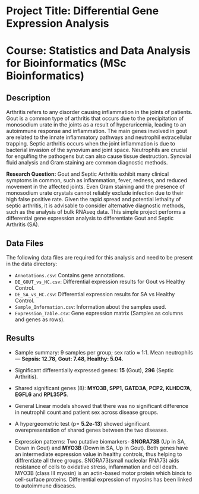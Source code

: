 # Project Title: Differential Gene Expression Analysis
# Course: Statistics and Data Analysis for Bioinformatics (MSc Bioinformatics)

## Description
Arthritis refers to any disorder causing inflammation in the joints of patients. Gout is a common type of arthritis that occurs due to the precipitation of monosodium urate in the joints as a result of hyperuricemia, leading to an autoimmune response and inflammation. The main genes involved in gout are related to the innate inflammatory pathways and neutrophil extracellular trapping. 
Septic arthritis occurs when the joint inflammation is due to bacterial invasion of the synovium and joint space. Neutrophils are  crucial for engulfing the pathogens but can also cause tissue destruction. Synovial fluid analysis and Gram staining are common diagnostic methods.

**Research Question:** Gout and Septic Arthritis exhibit many clinical symptoms in common, such as inflammation, fever, redness, and reduced movement in the affected joints. Even Gram staining and the presence of monosodium urate crystals cannot reliably exclude infection due to their high false positive rate. Given the rapid spread and potential lethality of septic arthritis, it is advisable to consider alternative diagnostic methods, such as the analysis of bulk RNAseq data. This simple project performs a differential gene expression analysis to differentiate Gout and Septic Arthritis (SA).

## Data Files
The following data files are required for this analysis and need to be present in the data directory:
- `Annotations.csv`: Contains gene annotations.
- `DE_GOUT_vs_HC.csv`: Differential expression results for Gout vs Healthy Control.
- `DE_SA_vs_HC.csv`: Differential expression results for SA vs Healthy Control.
- `Sample_Information.csv`: Information about the samples used.
- `Expression_Table.csv`: Gene expression matrix (Samples as columns and genes as rows).

## Results

- Sample summary: 9 samples per group; sex ratio ≈ 1:1. Mean neutrophils — **Sepsis: 12.78**, **Gout: 7.48**, **Healthy: 5.04**.

- Significant differentially expressed genes: **15** (Gout), **296** (Septic Arthritis).  
- Shared significant genes (8): **MYO3B, SPP1, GATD3A, PCP2, KLHDC7A, EGFL6** and **RPL35P5**.  
  
- General Linear models showed that there was no significant difference in neutrophil count and patient sex across disease groups.  
- A hypergeometric test (p= **5.2e-13**) showed significant overepresentation of shared genes between the two diseases.  
 
- Expression patterns: Two putative biomarkers- **SNORA73B** (Up in SA, Down in Gout) and **MYO3B** (Down in SA, Up in Gout). Both genes have an intermediate expression value in healthy controls, thus helping to diffrentiate all three groups. SNORA73(small nucleolar RNA73) aids resistance of cells to oxidative stress, inflammation and cell death. MYO3B (class III myosin) is an actin-based motor protein which binds to cell-surface proteins. Differential expression of myosins has been linked to autoimmune diseases.
